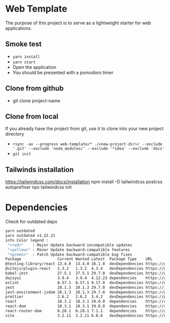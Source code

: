 # Web Template
The purpose of this project is to serve as a lightweight starter for web applications.

## Smoke test
- `yarn install`
- `yarn start`
- Open the application
- You should be presented with a pomodoro timer

## Clone from github
- git clone <repo url> project-name

## Clone from local
If you already have the project from git, use it to clone into your new project directory
- `rsync -av --progress web-template/* ./<new-project-dir>/ --exclude '.git' --exclude 'node_modules/' --exclude '*idea' --exclude 'docs'`
- `git init`

## Tailwinds installation
https://tailwindcss.com/docs/installation
npm install -D tailwindcss postcss autoprefixer
npx tailwindcss init

# Dependencies
Check for outdated deps
```bash
yarn outdated
yarn outdated v1.22.22
info Color legend : 
 "<red>"    : Major Update backward-incompatible updates 
 "<yellow>" : Minor Update backward-compatible features 
 "<green>"  : Patch Update backward-compatible bug fixes
Package                Current Wanted Latest  Package Type    URL                                                                               
@testing-library/react 13.4.0  13.4.0 16.1.0  devDependencies https://github.com/testing-library/react-testing-library#readme                   
@vitejs/plugin-react   1.3.2   1.3.2  4.3.4   devDependencies https://github.com/vitejs/vite-plugin-react/tree/main/packages/plugin-react#readme
babel-jest             27.5.1  27.5.1 29.7.0  devDependencies https://github.com/jestjs/jest#readme                                             
daisyui                3.9.4   3.9.4  4.12.23 dependencies    https://daisyui.com                                                               
eslint                 8.57.1  8.57.1 9.17.0  devDependencies https://eslint.org                                                                
jest                   28.1.3  28.1.3 29.7.0  devDependencies https://jestjs.io/                                                                
jest-environment-jsdom 28.1.3  28.1.3 29.7.0  devDependencies https://github.com/jestjs/jest#readme                                             
prettier               2.6.2   2.6.2  3.4.2   devDependencies https://prettier.io                                                               
react                  18.3.1  18.3.1 19.0.0  dependencies    https://react.dev/                                                                
react-dom              18.3.1  18.3.1 19.0.0  dependencies    https://react.dev/                                                                
react-router-dom       6.28.1  6.28.1 7.1.1   dependencies    https://github.com/remix-run/react-router#readme                                  
vite                   3.2.11  3.2.11 6.0.6   devDependencies https://vite.dev      
```